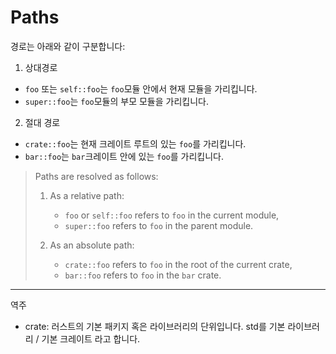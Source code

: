 # Paths

경로는 아래와 같이 구분합니다:

1. 상대경로
  *  `foo` 또는 `self::foo`는 `foo`모듈 안에서 현재 모듈을 가리킵니다.
  * `super::foo`는 `foo`모듈의 부모 모듈을 가리킵니다.

2. 절대 경로
  * `crate::foo`는 현재 크레이트 루트의 있는 `foo`를 가리킵니다.
  * `bar::foo`는 `bar`크레이트 안에 있는 `foo`를 가리킵니다.
> Paths are resolved as follows:
> 
> 1. As a relative path:
>    * `foo` or `self::foo` refers to `foo` in the current module,
>    * `super::foo` refers to `foo` in the parent module.
> 
> 2. As an absolute path:
>    * `crate::foo` refers to `foo` in the root of the current crate,
>    * `bar::foo` refers to `foo` in the `bar` crate.

---
역주
- crate: 러스트의 기본 패키지 혹은 라이브러리의 단위입니다. std를 기본 라이브러리 / 기본 크레이트 라고 합니다. 
